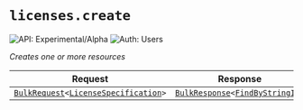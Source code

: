 # `licenses.create`

![API: Experimental/Alpha](https://img.shields.io/static/v1?label=API&message=Experimental/Alpha&color=orange&style=flat-square)
![Auth: Users](https://img.shields.io/static/v1?label=Auth&message=Users&color=informational&style=flat-square)


_Creates one or more resources_

| Request | Response | Error |
|---------|----------|-------|
|<code><a href='/docs/reference/dk.sdu.cloud.calls.BulkRequest.md'>BulkRequest</a>&lt;<a href='#licensespecification'>LicenseSpecification</a>&gt;</code>|<code><a href='/docs/reference/dk.sdu.cloud.calls.BulkResponse.md'>BulkResponse</a>&lt;<a href='/docs/reference/dk.sdu.cloud.FindByStringId.md'>FindByStringId</a>&gt;</code>|<code><a href='/docs/reference/dk.sdu.cloud.CommonErrorMessage.md'>CommonErrorMessage</a></code>|


